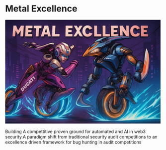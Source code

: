 # Metal Excellence

<img src="2665e456-195c-415f-a877-ab3646aa9676.png" alt="Metal Excellence" width="500">

Building A compettitive proven ground for automated and AI in web3 security.A paradigm shift from traditional security audit competitions to an excellence driven framework for bug hunting in audit competitions
